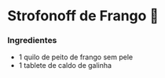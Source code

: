 # Strofonoff de Frango :chicken:

### Ingredientes

- 1 quilo de peito de frango sem pele
- 1 tablete de caldo de galinha



